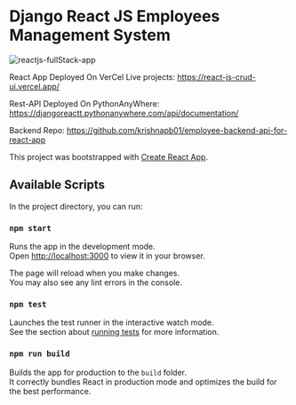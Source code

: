 # Django React JS Employees Management System 
![reactjs-fullStack-app](https://github.com/krishnapb01/react-js-crud-ui/assets/123397686/537c5f14-782a-44e8-9a1b-00fb9c80c8c9)


React App Deployed On VerCel
Live projects: https://react-js-crud-ui.vercel.app/

Rest-API Deployed On PythonAnyWhere: https://djangoreactt.pythonanywhere.com/api/documentation/

Backend Repo: https://github.com/krishnapb01/employee-backend-api-for-react-app

This project was bootstrapped with [Create React App](https://github.com/facebook/create-react-app).

## Available Scripts

In the project directory, you can run:

### `npm start`

Runs the app in the development mode.\
Open [http://localhost:3000](http://localhost:3000) to view it in your browser.

The page will reload when you make changes.\
You may also see any lint errors in the console.

### `npm test`

Launches the test runner in the interactive watch mode.\
See the section about [running tests](https://facebook.github.io/create-react-app/docs/running-tests) for more information.

### `npm run build`


Builds the app for production to the `build` folder.\
It correctly bundles React in production mode and optimizes the build for the best performance.
